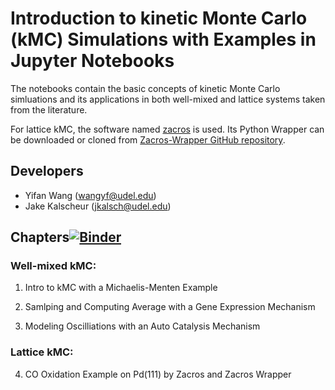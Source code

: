 # Introduction to kinetic Monte Carlo (kMC) Simulations with Examples in Jupyter Notebooks
The notebooks contain the basic concepts of kinetic Monte Carlo simluations and its applications in both well-mixed and lattice systems taken from the literature.

For lattice kMC, the software named [zacros](http://zacros.org/) is used. Its Python Wrapper can be downloaded or cloned from [Zacros-Wrapper GitHub repository](https://github.com/VlachosGroup/Zacros-Wrapper).

## Developers
- Yifan Wang (wangyf@udel.edu)
- Jake Kalscheur (jkalsch@udel.edu)

## Chapters[![Binder](https://mybinder.org/badge_logo.svg)](https://mybinder.org/v2/gh/VlachosGroup/Intro-to-KMC/master)

### Well-mixed kMC:

1. Intro to kMC with a Michaelis-Menten Example

2. Samlping and Computing Average with a Gene Expression Mechanism

3. Modeling Oscilliations with an Auto Catalysis Mechanism

### Lattice kMC:

4. CO Oxidation Example on Pd(111) by Zacros and Zacros Wrapper
